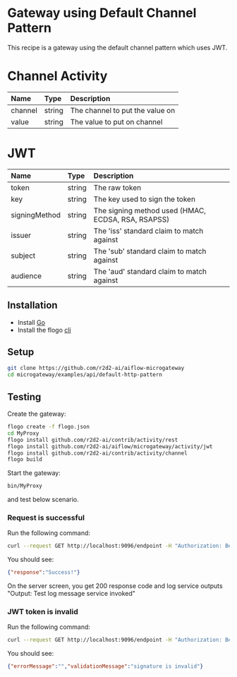 # Gateway using Default Channel Pattern
This recipe is a gateway using the default channel pattern which uses JWT.

# Channel Activity
| Name    |  Type  | Description                     |
|:--------|:-------|:--------------------------------|
| channel | string | The channel to put the value on |
| value   | string | The value to put on channel     |

# JWT
| Name          |  Type  | Description                                        |
|:--------------|:-------|:---------------------------------------------------|
| token         | string | The raw token                                      |
| key           | string | The key used to sign the token                     |
| signingMethod | string | The signing method used (HMAC, ECDSA, RSA, RSAPSS) |
| issuer        | string | The 'iss' standard claim to match against          |
| subject       | string | The 'sub' standard claim to match against          |
| audience      | string | The 'aud' standard claim to match against          |


## Installation
* Install [Go](https://golang.org/)
* Install the flogo [cli](https://github.com/r2d2-ai/cli)

## Setup
```bash
git clone https://github.com/r2d2-ai/aiflow-microgateway
cd microgateway/examples/api/default-http-pattern
```

## Testing
Create the gateway:
```bash
flogo create -f flogo.json
cd MyProxy
flogo install github.com/r2d2-ai/contrib/activity/rest
flogo install github.com/r2d2-ai/aiflow/microgateway/activity/jwt
flogo install github.com/r2d2-ai/contrib/activity/channel
flogo build
```

Start the gateway:
```bash
bin/MyProxy
```

and test below scenario.

### Request is successful
Run the following command:
```bash
curl --request GET http://localhost:9096/endpoint -H "Authorization: Bearer eyJ0eXAiOiJKV1QiLCJhbGciOiJIUzI1NiJ9.eyJpc3MiOiJNYXNobGluZyIsImlhdCI6MTU0NDEzMTYxOCwiZXhwIjoxNTc1NjY3NjE4LCJhdWQiOiJ3d3cubWFzaGxpbmcuaW8iLCJzdWIiOiJ0ZW1wdXNlckBtYWlsLmNvbSJ9.wgunWSIJqieRKsmObATT2VEHMMzkKte6amuUlhc1oKs"
```

You should see:
```json
{"response":"Success!"}
```
On the server screen, you get 200 response code and log service outputs "Output: Test log message service invoked"


### JWT token is invalid
Run the following command:
```bash
curl --request GET http://localhost:9096/endpoint -H "Authorization: Bearer eyJ0eXAiOiJKV1QiLCJhbGciOiJIUzI1NiJ9.eyJpc3MiOiJNYXNobGluZyIsImlhdCI6MTU0NDEzMTYxOCwiZXhwIjoxNTc1NjY3NjE4LCJhdWQiOiJ3d3cubWFzaGxpbmcuaW8iLCJzdWIiOiJ0ZW1wdXNlckBtYWlsLmNvbSJ9.wgunWSIJqieRKsmObATT2VEHMMzkKte6amuUlhc1oK"
```

You should see:
```json
{"errorMessage":"","validationMessage":"signature is invalid"}
```
